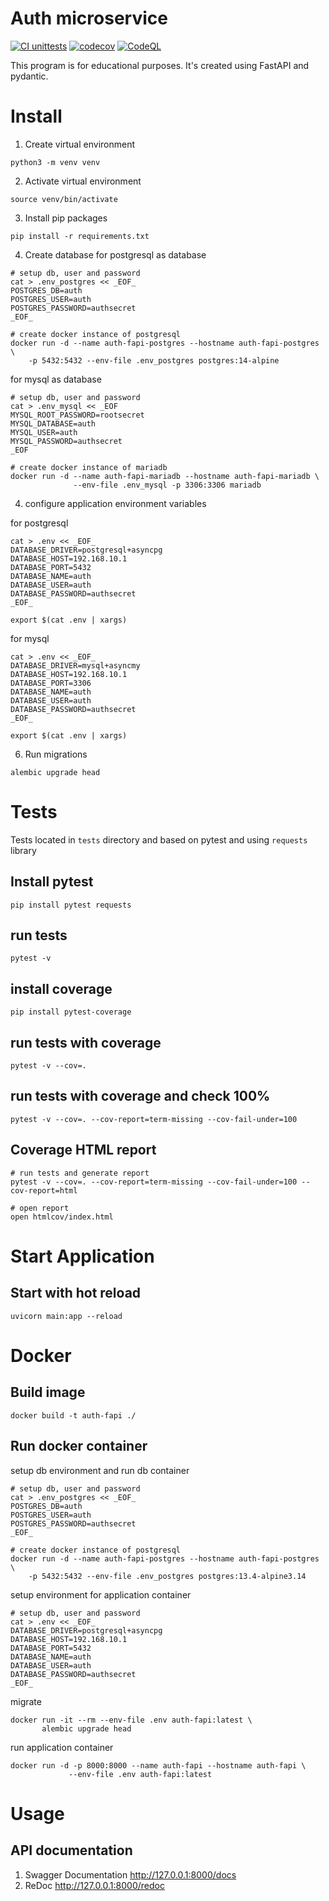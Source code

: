 # Auth microservice

[![CI unittests](https://github.com/iliadmitriev/auth-fapi/actions/workflows/python.yml/badge.svg)](https://github.com/iliadmitriev/auth-fapi/actions/workflows/python.yml)
[![codecov](https://codecov.io/gh/iliadmitriev/auth-fapi/branch/master/graph/badge.svg?token=TNU4TRP8S3)](https://codecov.io/gh/iliadmitriev/auth-fapi)
[![CodeQL](https://github.com/iliadmitriev/auth-fapi/actions/workflows/codeql-analysis.yml/badge.svg)](https://github.com/iliadmitriev/auth-fapi/actions/workflows/codeql-analysis.yml)

This program is for educational purposes. It's created using FastAPI and pydantic.

# Install

1. Create virtual environment
```shell
python3 -m venv venv
```

2. Activate virtual environment
```shell
source venv/bin/activate
```

3. Install pip packages
```shell
pip install -r requirements.txt
```

4. Create database
for postgresql as database
```shell
# setup db, user and password
cat > .env_postgres << _EOF_
POSTGRES_DB=auth
POSTGRES_USER=auth
POSTGRES_PASSWORD=authsecret
_EOF_

# create docker instance of postgresql
docker run -d --name auth-fapi-postgres --hostname auth-fapi-postgres \
    -p 5432:5432 --env-file .env_postgres postgres:14-alpine
```

for mysql as database

```shell
# setup db, user and password
cat > .env_mysql << _EOF
MYSQL_ROOT_PASSWORD=rootsecret
MYSQL_DATABASE=auth
MYSQL_USER=auth
MYSQL_PASSWORD=authsecret
_EOF

# create docker instance of mariadb
docker run -d --name auth-fapi-mariadb --hostname auth-fapi-mariadb \
              --env-file .env_mysql -p 3306:3306 mariadb
```

4. configure application environment variables

for postgresql

```shell
cat > .env << _EOF_
DATABASE_DRIVER=postgresql+asyncpg
DATABASE_HOST=192.168.10.1
DATABASE_PORT=5432
DATABASE_NAME=auth
DATABASE_USER=auth
DATABASE_PASSWORD=authsecret
_EOF_

export $(cat .env | xargs)
```

for mysql

```shell
cat > .env << _EOF_
DATABASE_DRIVER=mysql+asyncmy
DATABASE_HOST=192.168.10.1
DATABASE_PORT=3306
DATABASE_NAME=auth
DATABASE_USER=auth
DATABASE_PASSWORD=authsecret
_EOF_

export $(cat .env | xargs)
```

6. Run migrations

```shell
alembic upgrade head
```

# Tests

Tests located in `tests` directory and based on pytest and using `requests` library

## Install pytest

```shell
pip install pytest requests
```

## run tests

```shell
pytest -v
```

## install coverage

```shell
pip install pytest-coverage
```

## run tests with coverage

```shell
pytest -v --cov=.
```

## run tests with coverage and check 100%

```shell
pytest -v --cov=. --cov-report=term-missing --cov-fail-under=100
```

## Coverage HTML report

```shell
# run tests and generate report
pytest -v --cov=. --cov-report=term-missing --cov-fail-under=100 --cov-report=html

# open report
open htmlcov/index.html 
```

# Start Application

## Start with hot reload

```shell
uvicorn main:app --reload 
```

# Docker

## Build image

```shell
docker build -t auth-fapi ./
```

## Run docker container

setup db environment and run db container

```shell
# setup db, user and password
cat > .env_postgres << _EOF_
POSTGRES_DB=auth
POSTGRES_USER=auth
POSTGRES_PASSWORD=authsecret
_EOF_

# create docker instance of postgresql
docker run -d --name auth-fapi-postgres --hostname auth-fapi-postgres \
    -p 5432:5432 --env-file .env_postgres postgres:13.4-alpine3.14
```

setup environment for application container 

```shell
# setup db, user and password
cat > .env << _EOF_
DATABASE_DRIVER=postgresql+asyncpg
DATABASE_HOST=192.168.10.1
DATABASE_PORT=5432
DATABASE_NAME=auth
DATABASE_USER=auth
DATABASE_PASSWORD=authsecret
_EOF_
```

migrate

```shell
docker run -it --rm --env-file .env auth-fapi:latest \
       alembic upgrade head
```

run application container

```shell
docker run -d -p 8000:8000 --name auth-fapi --hostname auth-fapi \
             --env-file .env auth-fapi:latest
```

# Usage

## API documentation

1. Swagger Documentation http://127.0.0.1:8000/docs
2. ReDoc http://127.0.0.1:8000/redoc
